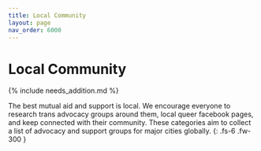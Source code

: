 ```yaml
---
title: Local Community
layout: page
nav_order: 6000
---
```

# Local Community

{% include needs_addition.md %}

The best mutual aid and support is local. We encourage everyone to research trans advocacy groups around them, local queer facebook pages, and keep connected with their community. These categories aim to collect a list of advocacy and support groups for major cities globally.
{: .fs-6 .fw-300 }